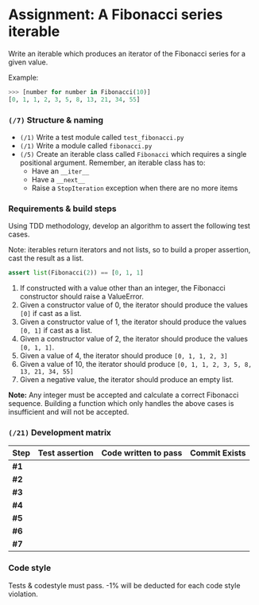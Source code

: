 # Assignment: A Fibonacci series iterable


Write an iterable which produces an iterator of the Fibonacci series for a
given value.

Example:

```python
>>> [number for number in Fibonacci(10)]
[0, 1, 1, 2, 3, 5, 8, 13, 21, 34, 55]
```

### `(/7)` Structure & naming
- `(/1)` Write a test module called `test_fibonacci.py`
- `(/1)` Write a module called `fibonacci.py`
- `(/5)` Create an iterable class called `Fibonacci` which requires a single
  positional argument. Remember, an iterable class has to:
    - Have an `__iter__`
    - Have a `__next__`
    - Raise a `StopIteration` exception when there are no more items


### Requirements & build steps
Using TDD methodology, develop an algorithm to assert the following test
cases.

Note: iterables return iterators and not lists, so to build a proper assertion,
cast the result as a list.

```python
assert list(Fibonacci(2)) == [0, 1, 1]
```

1. If constructed with a value other than an integer, the Fibonacci constructor
  should raise a ValueError.
1. Given a constructor value of 0, the iterator should produce the values `[0]`
   if cast as a list.
1. Given a constructor value of 1, the iterator should produce the values
`[0, 1]` if cast as a list.
1. Given a constructor value of 2, the iterator should produce the values
`[0, 1, 1]`.
1. Given a value of 4, the iterator should produce `[0, 1, 1, 2, 3]`
1. Given a value of 10, the iterator should produce
`[0, 1, 1, 2, 3, 5, 8, 13, 21, 34, 55]`
1. Given a negative value, the iterator should produce an empty list.

**Note:** Any integer must be accepted and calculate a correct Fibonacci
sequence. Building a function which only handles the above cases is
insufficient and will not be accepted.

### `(/21)` Development matrix
| Step | Test assertion | Code written to pass | Commit Exists |
| ---- | ---- | ---- | ------ |
| **#1** | | | |
| **#2** | | | |
| **#3** | | | |
| **#4** | | | |
| **#5** | | | |
| **#6** | | | |
| **#7** | | | |


### Code style

Tests & codestyle must pass. -1% will be deducted for each code style
violation.
